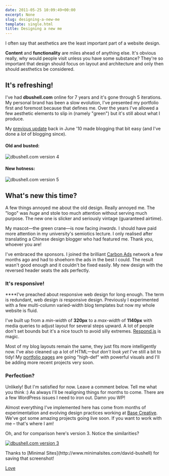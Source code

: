 ```yaml
---
date: 2011-05-25 10:09:49+00:00
excerpt: None
slug: designing-a-new-me
template: single.html
title: Designing a new me
---
```


I often say that aesthetics are the least important part of a website design.

**Content** and **functionality** are miles ahead of anything else. It's obvious really, why would people visit unless you have some substance? They're so important that design should focus on layout and architecture and only then should aesthetics be considered.


## It's refreshing!


I've had **dbushell.com** online for 7 years and it's gone through 5 iterations. My personal brand has been a slow evolution, I've presented my portfolio first and foremost because that defines me. Over the years I've allowed a few aesthetic elements to slip in (namely "green") but it's still about what I produce.

My [previous update](/2010/06/26/dbushell-v4/) back in June '10 made blogging that bit easy (and I've done a _lot_ of blogging since).


#### Old and busted:


![dbushell.com version 4](/images/2011/05/dbushellcomv4.jpg)


#### New hotness:


![dbushell.com version 5](/images/2011/05/dbushellcomv5.jpg)


## What's new this time?


A few things annoyed me about the old design. Really annoyed me. The "logo" was _huge_ and stole too much attention without serving much purpose. The new one is slicker and seriously vintage (guaranteed airtime).

My mascot—the green crane—is now facing _inwards_. I should have paid more attention in my university's semiotics lecture. I only realised after translating a Chinese design blogger who had featured me. Thank you, whoever you are!

I've embraced the sponsors. I joined the brilliant [Carbon Ads](http://carbonads.com) network a few months ago and had to shoehorn the ads in the best I could. The result wasn't good enough and it couldn't be fixed easily. My new design with the reversed header seats the ads perfectly.


### It's responsive!


****I've preached about responsive web design for long enough. The term is redundant, web design _is_ responsive design. Previously I experimented with a few multi-column varied-width blog templates but now my whole website is fluid.

I've built up from a _min-width_ of **320px** to a _max-width_ of **1140px** with media queries to adjust layout for several steps upward. A lot of people don't set bounds but it's a nice touch to avoid silly extremes. [Respond.js](http://github.com/scottjehl/respond) is magic.

Most of my blog layouts remain the same, they just fits more intelligently now. I've also cleaned up a lot of HTML—_but don't look yet_ I've still a bit to tidy! My [portfolio pages](/showcase/my-life-listed/) are going "high-def" with powerful visuals and I'll be adding more recent projects very soon.


### Perfection?


Unlikely! But I'm satisfied for now. Leave a comment below. Tell me what you think :) As always I'll be realigning things for months to come. There are a few WordPress issues I need to iron out. Damn you WP!

Almost everything I've implemented here has come from months of experimentation and evolving design practices working at [Base Creative](http://www.basecreative.eu). We've got some amazing projects going live soon. If you want to work with me – that's where I am!

Oh, and for comparison here's version 3. Notice the similarities?

[![dbushell.com version 3](/images/2011/05/dbushellv3-300x224.jpg)](/images/2011/05/dbushellv3.jpg)

<p class="medium">Thanks to [Minimal Sites](http://www.minimalsites.com/david-bushell) for saving that screenshot!</p>

[Love](http://lovedsgn.com/post/6554)
